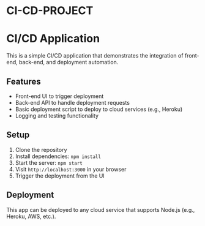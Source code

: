 # CI-CD-PROJECT
# CI/CD Application

This is a simple CI/CD application that demonstrates the integration of front-end, back-end, and deployment automation.

## Features

- Front-end UI to trigger deployment
- Back-end API to handle deployment requests
- Basic deployment script to deploy to cloud services (e.g., Heroku)
- Logging and testing functionality

## Setup

1. Clone the repository
2. Install dependencies: `npm install`
3. Start the server: `npm start`
4. Visit `http://localhost:3000` in your browser
5. Trigger the deployment from the UI

## Deployment

This app can be deployed to any cloud service that supports Node.js (e.g., Heroku, AWS, etc.).
